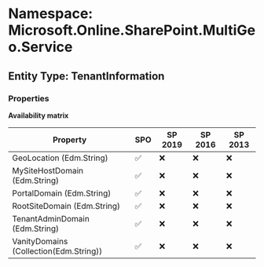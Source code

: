 # Namespace: Microsoft.Online.SharePoint.MultiGeo.Service

## Entity Type: TenantInformation

### Properties

**Availability matrix**

Property | SPO | SP 2019 | SP 2016 | SP 2013
----------|-----|---------|---------|--------
GeoLocation (Edm.String) | ✅ | ❌ | ❌ | ❌
MySiteHostDomain (Edm.String) | ✅ | ❌ | ❌ | ❌
PortalDomain (Edm.String) | ✅ | ❌ | ❌ | ❌
RootSiteDomain (Edm.String) | ✅ | ❌ | ❌ | ❌
TenantAdminDomain (Edm.String) | ✅ | ❌ | ❌ | ❌
VanityDomains (Collection(Edm.String)) | ✅ | ❌ | ❌ | ❌

